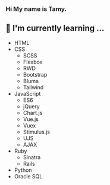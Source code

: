 ### Hi My name is Tamy.

## 📝 I'm currently learning ...
- HTML
- CSS
  - SCSS
  - Flexbox
  - RWD
  - Bootstrap
  - Bluma
  - Tailwind
- JavaScript
  - ES6
  - jQuery
  - Chart.js
  - Vue.js
  - Vuex
  - Stimulus.js
  - UJS
  - AJAX
- Ruby
  - Sinatra
  - Rails
- Python
- Oracle SQL

<!--
**TamyTsai/TamyTsai** is a ✨ _special_ ✨ repository because its `README.md` (this file) appears on your GitHub profile.

Here are some ideas to get you started:

- 🔭 I’m currently working on ...
- 🌱 I’m currently learning ...
- 👯 I’m looking to collaborate on ...
- 🤔 I’m looking for help with ...
- 💬 Ask me about ...
- 📫 How to reach me: ...
- 😄 Pronouns: ...
- ⚡ Fun fact: ...
-->

